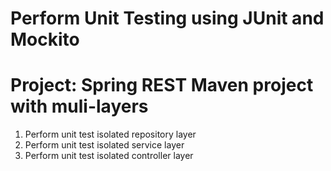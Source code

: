 # Perform Unit Testing using JUnit and Mockito


# Project: Spring REST Maven project with muli-layers

1. Perform unit test isolated repository layer
2. Perform unit test isolated service layer
3. Perform unit test isolated controller layer 
